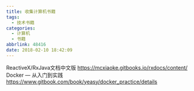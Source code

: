 ```yaml
---
title: 收集计算机书籍
tags:
  - 技术书籍
categories:
  - 计算机
  - 书籍
abbrlink: 48416
date: 2018-02-10 18:42:09
---
```



ReactiveX/RxJava文档中文版   https://mcxiaoke.gitbooks.io/rxdocs/content/
Docker — 从入门到实践 https://www.gitbook.com/book/yeasy/docker_practice/details



